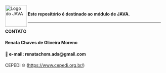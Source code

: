 <img src="https://brandslogos.com/wp-content/uploads/images/java-logo-1.png" alt="Logo do JAVA" width="70" height="70" align="left"> 


#### Este repositório é destinado ao módulo de JAVA.


<hr>
<h4>CONTATO</h4>

<h4> Renata Chaves de Oliveira Moreno</h4>
<h4>📧 e-mail: renatachom.ads@gmail.com</h4>

CEPEDI 🌐 (https://www.cepedi.org.br/)

